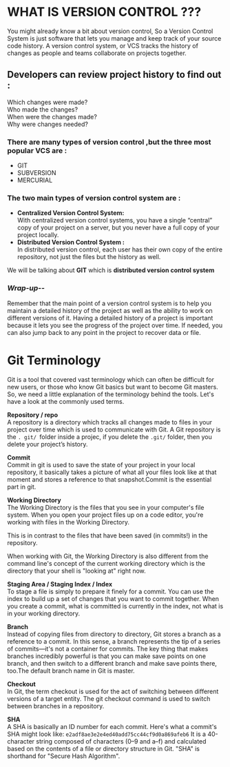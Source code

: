 # WHAT IS VERSION CONTROL ???

 You might already know a bit about version control, So a Version Control System is just software that lets you manage and keep track of your source code history.         A version control system, or VCS tracks the history of changes as people and teams collaborate on projects together.
 ## Developers can review project history to find out :
Which changes were made?  
Who made the changes?  
When were the changes made?  
Why were changes needed?

### There are many types of version control ,but the three most popular VCS are :
+ GIT 
+ SUBVERSION
+ MERCURIAL

### The two main types of version control system are :
+ __Centralized Version Control System:__   
With centralized version control systems, you have a single “central” copy of your project on a server, but you never have a full copy of your project locally.  
+ __Distributed Version Control System :__  
In distributed version control, each user has their own copy of the entire repository, not just the files but the history as well. 

 We will be talking about __GIT__ which is __distributed version control system__

### ***Wrap-up--***

Remember that the main point of a version control system is to help you maintain a detailed history of the project as well as the ability to work on different versions of it. Having a detailed history of a project is important because it lets you see the progress of the project over time. If needed, you can also jump back to any point in the project to recover data or file.

# Git Terminology
Git is a tool that covered vast terminology  which can often be difficult for new users, or those who know Git basics but want to become Git masters. So, we need a little explanation of the terminology behind the tools. Let's have a look at the commonly used terms.

**Repository / repo**   
A repository is a directory which tracks all changes made to files in your project  over time which is used to communicate with Git. A Git repository is the `. git/ `folder inside a projec, if you delete the `.git/` folder, then you delete your project’s history.

**Commit**   
Commit in git is used to save the state of your project in your local repository, it basically takes a picture of what all your files look like at that moment and stores a reference to that snapshot.Commit is the essential part in git.

**Working Directory**  
The Working Directory is the files that you see in your computer's file system. When you open your project files up on a code editor, you're working with files in the Working Directory.

This is in contrast to the files that have been saved (in commits!) in the repository.

When working with Git, the Working Directory is also different from the command line's concept of the current working directory which is the directory that your shell is "looking at" right now.

**Staging Area / Staging Index / Index**  
To stage a file is simply to prepare it finely for a commit. You can use the index to build up a set of changes that you want to commit together. When you create a commit, what is committed is currently in the index, not what is in your working directory.

**Branch**   
Instead of copying files from directory to directory, Git stores a branch as a reference to a commit. In this sense, a branch represents the tip of a series of commits—it's not a container for commits. The key thing that makes branches incredibly powerful is that you can make save points on one branch, and then switch to a different branch and make save points there, too.The default branch name in Git is master.  

**Checkout**   
In Git, the term checkout is used for the act of switching between different versions of a target entity. The git checkout command is used to switch between branches in a repository.

**SHA**  
A SHA is basically an ID number for each commit. Here's what a commit's SHA might look like: `e2adf8ae3e2e4ed40add75cc44cf9d0a869afeb6` It is a 40-character string composed of characters (0–9 and a–f) and calculated based on the contents of a file or directory structure in Git. "SHA" is shorthand for "Secure Hash Algorithm".